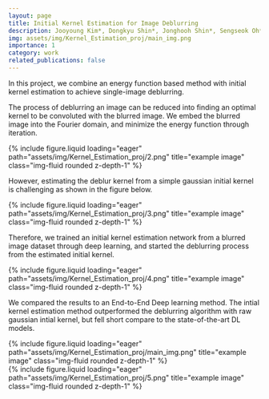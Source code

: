 ```yaml
---
layout: page
title: Initial Kernel Estimation for Image Deblurring
description: Jooyoung Kim*, Dongkyu Shin*, Jonghooh Shin*, Sengseok Oh*, Seokjin Park*, <strong>Sanghyun Hahn*</strong> 
img: assets/img/Kernel_Estimation_proj/main_img.png
importance: 1
category: work
related_publications: false
---
```


In this project, we combine an energy function based method with initial kernel estimation to achieve single-image deblurring.

The process of deblurring an image can be reduced into finding an optimal kernel to be convoluted with the blurred image.
We embed the blurred image into the Fourier domain, and minimize the energy function through iteration.
<div class="row">
    <div class="col-sm mt-3 mt-md-0">
        {% include figure.liquid loading="eager" path="assets/img/Kernel_Estimation_proj/2.png" title="example image" class="img-fluid rounded z-depth-1" %}
    </div>
</div>

However, estimating the deblur kernel from a simple gaussian initial kernel is challenging as shown in the figure below. 

<div class="row">
    <div class="col-sm mt-3 mt-md-0">
        {% include figure.liquid loading="eager" path="assets/img/Kernel_Estimation_proj/3.png" title="example image" class="img-fluid rounded z-depth-1" %}
    </div>
</div>

Therefore, we trained an initial kernel estimation network from a blurred image dataset through deep learning, and started the deblurring process from the estimated initial kernel. 

<div class="row">
    <div class="col-sm mt-3 mt-md-0">
        {% include figure.liquid loading="eager" path="assets/img/Kernel_Estimation_proj/4.png" title="example image" class="img-fluid rounded z-depth-1" %}
    </div>
</div>

We compared the results to an End-to-End Deep learning method. The intial kernel estimation method outperformed the deblurring algorithm with raw gaussian intial kernel, but fell short compare to the state-of-the-art DL models. 

<div class="row">
    <div class="col-sm mt-3 mt-md-0">
        {% include figure.liquid loading="eager" path="assets/img/Kernel_Estimation_proj/main_img.png" title="example image" class="img-fluid rounded z-depth-1" %}
    </div>
</div>

<div class="row">
    <div class="col-sm mt-3 mt-md-0">
        {% include figure.liquid loading="eager" path="assets/img/Kernel_Estimation_proj/5.png" title="example image" class="img-fluid rounded z-depth-1" %}
    </div>
</div>


